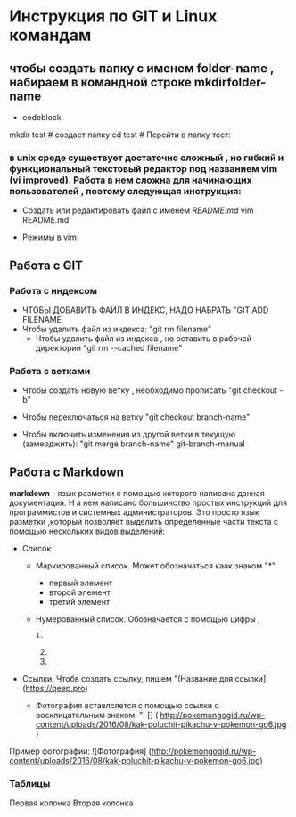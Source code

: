 # Инструкция по GIT и Linux командам 
## чтобы создать папку с именем folder-name , набираем в командной строке mkdirfolder-name 

* codeblock 

mkdir test # создает папку 
cd test    # Перейти в папку тест: 
### в unix среде существует достаточно сложный , но гибкий и функциональный текстовый редактор под названием vim (vi improved). Работа в нем сложна для начинающих пользователей , поэтому следующая инструкция:

* Создать или редактировать файл с именем *README.md*
       vim README.md

 * Режимы в vim:
   





## Работа с GIT 



### Работа с индексом 
* ЧТОБЫ ДОБАВИТЬ ФАЙЛ В ИНДЕКС, НАДО НАБРАТЬ "GIT ADD FILENAME
* Чтобы удалить файл из индекса: "git rm filename"
   * Чтобы удвлить файл из индекса , но оставить в рабочей директории "git rm --cached filename"

### Работа с ветками
* Чтобы создать новую ветку , необходимо прописать "git checkout -b"

* Чтобы переключаться на ветку "git checkout branch-name"
* Чтобы включить изменения из другой ветки в текущую (замерджить): "git merge branch-name"
 git-branch-manual

## Работа с Markdown 
**markdown** - язык разметки с помощью которого написана данная документация. Н а нем написано большинство простых инструкций для программистов и системных администраторов. Это просто язык разметки ,который позволяет выделить определенные части текста с помощью нескольких видов выделений:

* Список 
  * Маркированный список. Может обозначаться каак знаком "*"  

      * первый элемент 
      + второй элемент 
      - третий элемент 

  * Нумерованный список. Обозначается с помощью цифры ,

        1.
	2.
	3.

* Ссылки. Чтобв создать ссылку, пишем "(Название для ссылки] (https://qeep.pro)
   * Фотография вставлсяется с помощью ссылки с восклицательным знаком: "! [] ( http://pokemongogid.ru/wp-content/uploads/2016/08/kak-poluchit-pikachu-v-pokemon-go6.jpg  )
 
 Пример фотографии: ![Фотография] (http://pokemongogid.ru/wp-content/uploads/2016/08/kak-poluchit-pikachu-v-pokemon-go6.jpg)


### Таблицы 
Первая колонка Вторая колонка

